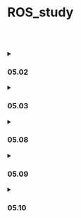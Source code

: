 # ROS_study
<br><br>
<details>
<summary><h3>05.02</h3></summary>

#### 리눅스 설치, ros 설치
[ROS](http://wiki.ros.org/noetic/Installation/Ubuntu) <br>
[Ubuntu 20.04.6](https://releases.ubuntu.com/focal/)
</details>

<details>
<summary><h3>05.03</h3></summary>

|리눅스 명령어|?|
|---|---|
|touch "파일명"|파일생성|
|gedit "파일명"|gedit 으로 열기|
|cat "파일명"|내용 출력|
|cp "기존파일" "새파일명"|복사|
|mkdir "폴더명" |폴더생성|
|mv "파일명" "폴더명"|파일을 폴더로 옮김|
|mv "파일명" "새 파일명"|파일 이름 변경|
|rm "파일명"|삭제|
|rmdir "폴더명|디렉토리 삭제|

<br><br>

|ROS용어|?|
|---|---|
|Node|실행 가능 프로세서|
|Package|하나 이상 노드,노드실행 정보 묶음|
|Message|노드간 데이터|
|Master|노드간 통신 관리|

<br><br>

#### 통신
Topic (관련 자료만 통신) <br>
Publisher (보내기)<br>
Subscriber (받기) <br><br>

service client (요청)<br>
sevice server (응답)<br>
action client ,server<br>

<br><br>
#### catkin
  
  <details>
    <summary> catkin </summary>
워크스페이스 <br>
    
   ```
      mkdir ~/catkin_ws/src
   ```
    
src 에 CMakeLists
    

      cd ~/catkin_ws/src 
      catkin_init_workspace 
      catkin_make

 setup.bash 를 bashrc에 추가함..(창 열릴때마다 실행되게 ~)
      
      gedit ~/.bashrc
      source ~/catkin_ws/devel/setup.bash
    
  </details>
  
패키지 생성 <br>
    ```
      catkin_create_pkg topic_tutorial roscpp rospy std_msgs 
    ```

파일 생성... 위치  <br>
    ```
      catkin_ws/src/"패키지"/src 
    ```

      
빌드  <br>
    ```
      cd ~/catkin_ws && catkin_make 
    ```

      

    
<details>
  <summary>CMakeLists 수정 </summary>
  
  ```
    add_executable(my_publisher src/my_publisher.cpp)
    add_executable(my_subscriber src/my_subscriber.cpp)
    add_dependencies(my_publisher ${${PROJECT_NAME}_EXPORTED_TARGETS} ${catkin_EXPORTED_TARGETS})
    add_dependencies(my_subscriber ${${PROJECT_NAME}_EXPORTED_TARGETS} ${catkin_EXPORTED_TARGETS})
    target_link_libraries(my_publisher   ${catkin_LIBRARIES} )
    target_link_libraries(my_subscriber   ${catkin_LIBRARIES} )
  ```

</details>

<br>
    
    
마스터 on<br>
    ```
      roscore 
    ```

실행<br>
    ```
      rosrun "패키지이름" "node이름"
     ```
     
<br><br>


    


</details>

<details>
<summary><h3>05.08</h3></summary>

http://wiki.ros.org/msg

rosnode list // 켜져있는 노드 확인 <br>
rosnode info "노드이름" // 노드 정보  <br>
rostopic list //토픽 확인 <br>
rostopic info "토픽이름" // 토픽 정보 <br>
rostopic echo "토픽이름" // sub 출력 <br>
rostopic pub "토픽이름" // pub 출력 <br>

</details>

<details>
<summary><h3>05.09</h3></summary>
   <br>
rosparam list <br>
rosparam get "파라미터 이름" <br>
rosparam set "파라미터 이름" "변경값" <br>

  
</details>


<details>
<summary><h3>05.10</h3></summary>
   <br>

rosrun turtlesim turtoesim_node <br>

  
</details>

